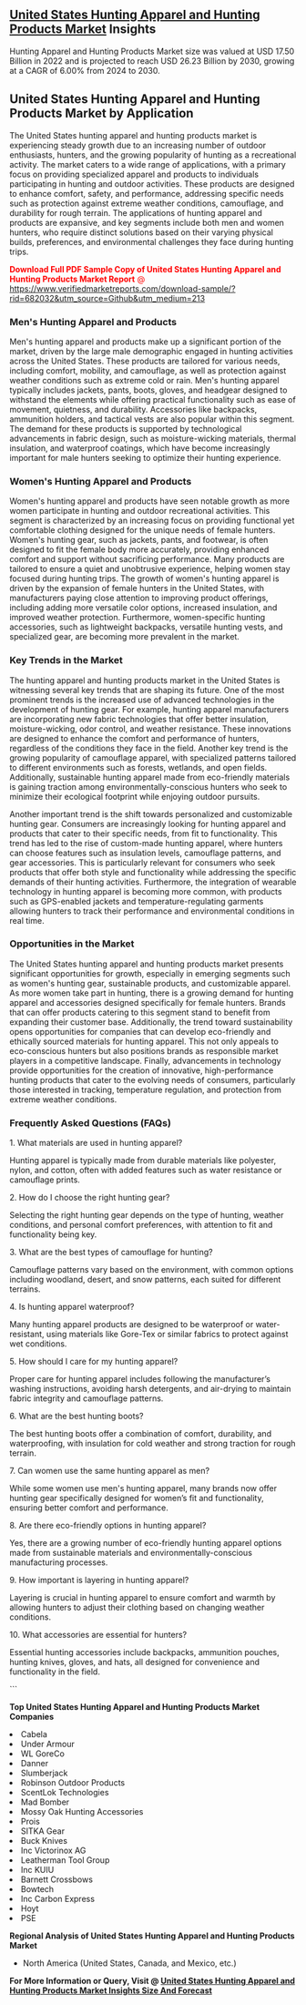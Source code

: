 <h2><a href="https://www.verifiedmarketreports.com/download-sample/?rid=682032&amp;utm_source=Github&amp;utm_medium=213" target="_blank">United States Hunting Apparel and Hunting Products Market</a> Insights</h2><p>Hunting Apparel and Hunting Products Market size was valued at USD 17.50 Billion in 2022 and is projected to reach USD 26.23 Billion by 2030, growing at a CAGR of 6.00% from 2024 to 2030.</p><p><h2>United States Hunting Apparel and Hunting Products Market by Application</h2><p>The United States hunting apparel and hunting products market is experiencing steady growth due to an increasing number of outdoor enthusiasts, hunters, and the growing popularity of hunting as a recreational activity. The market caters to a wide range of applications, with a primary focus on providing specialized apparel and products to individuals participating in hunting and outdoor activities. These products are designed to enhance comfort, safety, and performance, addressing specific needs such as protection against extreme weather conditions, camouflage, and durability for rough terrain. The applications of hunting apparel and products are expansive, and key segments include both men and women hunters, who require distinct solutions based on their varying physical builds, preferences, and environmental challenges they face during hunting trips.<p><span class=""><span style="color: #ff0000;"><strong>Download Full PDF Sample Copy of United States Hunting Apparel and Hunting Products Market Report</strong> @ </span><a href="https://www.verifiedmarketreports.com/download-sample/?rid=682032&amp;utm_source=Github&amp;utm_medium=213" target="_blank">https://www.verifiedmarketreports.com/download-sample/?rid=682032&amp;utm_source=Github&amp;utm_medium=213</a></span></p><h3>Men's Hunting Apparel and Products</h3><p>Men's hunting apparel and products make up a significant portion of the market, driven by the large male demographic engaged in hunting activities across the United States. These products are tailored for various needs, including comfort, mobility, and camouflage, as well as protection against weather conditions such as extreme cold or rain. Men's hunting apparel typically includes jackets, pants, boots, gloves, and headgear designed to withstand the elements while offering practical functionality such as ease of movement, quietness, and durability. Accessories like backpacks, ammunition holders, and tactical vests are also popular within this segment. The demand for these products is supported by technological advancements in fabric design, such as moisture-wicking materials, thermal insulation, and waterproof coatings, which have become increasingly important for male hunters seeking to optimize their hunting experience.<h3>Women's Hunting Apparel and Products</h3><p>Women's hunting apparel and products have seen notable growth as more women participate in hunting and outdoor recreational activities. This segment is characterized by an increasing focus on providing functional yet comfortable clothing designed for the unique needs of female hunters. Women's hunting gear, such as jackets, pants, and footwear, is often designed to fit the female body more accurately, providing enhanced comfort and support without sacrificing performance. Many products are tailored to ensure a quiet and unobtrusive experience, helping women stay focused during hunting trips. The growth of women's hunting apparel is driven by the expansion of female hunters in the United States, with manufacturers paying close attention to improving product offerings, including adding more versatile color options, increased insulation, and improved weather protection. Furthermore, women-specific hunting accessories, such as lightweight backpacks, versatile hunting vests, and specialized gear, are becoming more prevalent in the market.<h3>Key Trends in the Market</h3><p>The hunting apparel and hunting products market in the United States is witnessing several key trends that are shaping its future. One of the most prominent trends is the increased use of advanced technologies in the development of hunting gear. For example, hunting apparel manufacturers are incorporating new fabric technologies that offer better insulation, moisture-wicking, odor control, and weather resistance. These innovations are designed to enhance the comfort and performance of hunters, regardless of the conditions they face in the field. Another key trend is the growing popularity of camouflage apparel, with specialized patterns tailored to different environments such as forests, wetlands, and open fields. Additionally, sustainable hunting apparel made from eco-friendly materials is gaining traction among environmentally-conscious hunters who seek to minimize their ecological footprint while enjoying outdoor pursuits.<p>Another important trend is the shift towards personalized and customizable hunting gear. Consumers are increasingly looking for hunting apparel and products that cater to their specific needs, from fit to functionality. This trend has led to the rise of custom-made hunting apparel, where hunters can choose features such as insulation levels, camouflage patterns, and gear accessories. This is particularly relevant for consumers who seek products that offer both style and functionality while addressing the specific demands of their hunting activities. Furthermore, the integration of wearable technology in hunting apparel is becoming more common, with products such as GPS-enabled jackets and temperature-regulating garments allowing hunters to track their performance and environmental conditions in real time.<h3>Opportunities in the Market</h3><p>The United States hunting apparel and hunting products market presents significant opportunities for growth, especially in emerging segments such as women's hunting gear, sustainable products, and customizable apparel. As more women take part in hunting, there is a growing demand for hunting apparel and accessories designed specifically for female hunters. Brands that can offer products catering to this segment stand to benefit from expanding their customer base. Additionally, the trend toward sustainability opens opportunities for companies that can develop eco-friendly and ethically sourced materials for hunting apparel. This not only appeals to eco-conscious hunters but also positions brands as responsible market players in a competitive landscape. Finally, advancements in technology provide opportunities for the creation of innovative, high-performance hunting products that cater to the evolving needs of consumers, particularly those interested in tracking, temperature regulation, and protection from extreme weather conditions.<h3>Frequently Asked Questions (FAQs)</h3><p>1. What materials are used in hunting apparel?</p><p>Hunting apparel is typically made from durable materials like polyester, nylon, and cotton, often with added features such as water resistance or camouflage prints.</p><p>2. How do I choose the right hunting gear?</p><p>Selecting the right hunting gear depends on the type of hunting, weather conditions, and personal comfort preferences, with attention to fit and functionality being key.</p><p>3. What are the best types of camouflage for hunting?</p><p>Camouflage patterns vary based on the environment, with common options including woodland, desert, and snow patterns, each suited for different terrains.</p><p>4. Is hunting apparel waterproof?</p><p>Many hunting apparel products are designed to be waterproof or water-resistant, using materials like Gore-Tex or similar fabrics to protect against wet conditions.</p><p>5. How should I care for my hunting apparel?</p><p>Proper care for hunting apparel includes following the manufacturer’s washing instructions, avoiding harsh detergents, and air-drying to maintain fabric integrity and camouflage patterns.</p><p>6. What are the best hunting boots?</p><p>The best hunting boots offer a combination of comfort, durability, and waterproofing, with insulation for cold weather and strong traction for rough terrain.</p><p>7. Can women use the same hunting apparel as men?</p><p>While some women use men's hunting apparel, many brands now offer hunting gear specifically designed for women’s fit and functionality, ensuring better comfort and performance.</p><p>8. Are there eco-friendly options in hunting apparel?</p><p>Yes, there are a growing number of eco-friendly hunting apparel options made from sustainable materials and environmentally-conscious manufacturing processes.</p><p>9. How important is layering in hunting apparel?</p><p>Layering is crucial in hunting apparel to ensure comfort and warmth by allowing hunters to adjust their clothing based on changing weather conditions.</p><p>10. What accessories are essential for hunters?</p><p>Essential hunting accessories include backpacks, ammunition pouches, hunting knives, gloves, and hats, all designed for convenience and functionality in the field.</p>```</p><p><strong>Top United States Hunting Apparel and Hunting Products Market Companies</strong></p><div data-test-id=""><p><li>Cabela</li><li> Under Armour</li><li> WL GoreCo</li><li> Danner</li><li> Slumberjack</li><li> Robinson Outdoor Products</li><li> ScentLok Technologies</li><li> Mad Bomber</li><li> Mossy Oak Hunting Accessories</li><li> Prois</li><li> SITKA Gear</li><li> Buck Knives</li><li> Inc Victorinox AG</li><li> Leatherman Tool Group</li><li> Inc KUIU</li><li> Barnett Crossbows</li><li> Bowtech</li><li> Inc Carbon Express</li><li> Hoyt</li><li> PSE</li></p><div><strong>Regional Analysis of&nbsp;United States Hunting Apparel and Hunting Products Market</strong></div><ul><li dir="ltr"><p dir="ltr">North America&nbsp;(United States, Canada, and Mexico, etc.)</p></li></ul><p><strong>For More Information or Query, Visit @&nbsp;</strong><strong><a href="https://www.verifiedmarketreports.com/product/hunting-apparel-and-hunting-products-market/?utm_source=Github&amp;utm_medium=213" target="_blank">United States Hunting Apparel and Hunting Products Market Insights Size And Forecast</a></strong></p></div>
